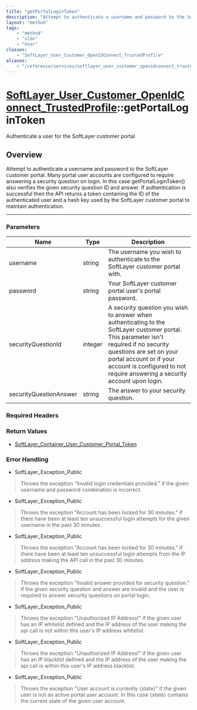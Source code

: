 ```yaml
---
title: "getPortalLoginToken"
description: "Attempt to authenticate a username and password to the SoftLayer customer portal. Many portal user accounts are configur... "
layout: "method"
tags:
    - "method"
    - "sldn"
    - "User"
classes:
    - "SoftLayer_User_Customer_OpenIdConnect_TrustedProfile"
aliases:
    - "/reference/services/softlayer_user_customer_openidconnect_trustedprofile/getPortalLoginToken"
---
```

# [SoftLayer_User_Customer_OpenIdConnect_TrustedProfile](/reference/services/SoftLayer_User_Customer_OpenIdConnect_TrustedProfile)::getPortalLoginToken


Authenticate a user for the SoftLayer customer portal


## Overview 
Attempt to authenticate a username and password to the SoftLayer customer portal. Many portal user accounts are configured to require answering a security question on login. In this case getPortalLoginToken() also verifies the given security question ID and answer. If authentication is successful then the API returns a token containing the ID of the authenticated user and a hash key used by the SoftLayer customer portal to maintain authentication. 

-----

### Parameters 
|Name | Type | Description |
| --- | --- | --- |
|username| string| The username you wish to authenticate to the SoftLayer customer portal with.|
|password| string| Your SoftLayer customer portal user's portal password.|
|securityQuestionId| integer| A security question you wish to answer when authenticating to the SoftLayer customer portal. This parameter isn't required if no security questions are set on your portal account or if your account is configured to not require answering a security account upon login.|
|securityQuestionAnswer| string| The answer to your security question.|


### Required Headers


### Return Values
* <a href='/reference/datatypes/SoftLayer_Container_User_Customer_Portal_Token'>SoftLayer_Container_User_Customer_Portal_Token </a>



### Error Handling

* SoftLayer_Exception_Public 

> Throws the exception "Invalid login credentials provided." if the given username and password combination is incorrect. 

* SoftLayer_Exception_Public 

> Throws the exception "Account has been locked for 30 minutes." if there have been at least ten unsuccessful login attempts for the given username in the past 30 minutes. 

* SoftLayer_Exception_Public 

> Throws the exception "Account has been locked for 30 minutes." if there have been at least ten unsuccessful login attempts from the IP address making the API call in the past 30 minutes. 

* SoftLayer_Exception_Public 

> Throws the exception "Invalid answer provided for security question." if the given security question and answer are invalid and the user is required to answer security questions on portal login. 

* SoftLayer_Exception_Public 

> Throws the exception "Unauthorized IP Address!" if the given user has an IP whitelist defined and the IP address of the user making the api call is not within this user's IP address whitelist. 

* SoftLayer_Exception_Public 

> Throws the exception "Unauthorized IP Address!" if the given user has an IP blacklist defined and the IP address of the user making the api call is within this user's IP address blacklist. 

* SoftLayer_Exception_Public 

> Throws the exception "User account is currently {state}" if the given user is not an active portal user account. In this case {state} contains the current state of the given user account. 



